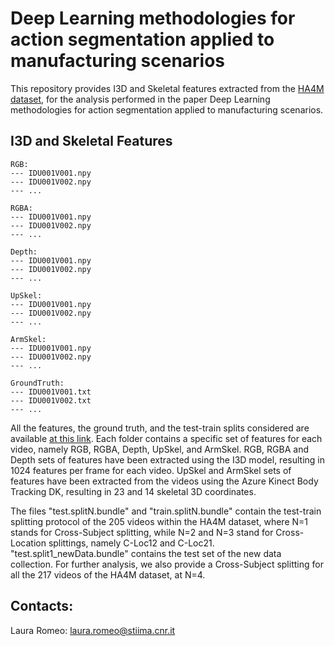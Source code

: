 # Deep Learning methodologies for action segmentation applied to manufacturing scenarios

This repository provides I3D and Skeletal features extracted from the [HA4M dataset](https://www.nature.com/articles/s41597-022-01843-z), for the analysis performed in the paper Deep Learning methodologies for action segmentation applied to manufacturing scenarios.

## I3D and Skeletal Features

```
RGB:
--- IDU001V001.npy
--- IDU001V002.npy
--- ...

RGBA:
--- IDU001V001.npy
--- IDU001V002.npy
--- ...

Depth:
--- IDU001V001.npy
--- IDU001V002.npy
--- ...

UpSkel:
--- IDU001V001.npy
--- IDU001V002.npy
--- ...

ArmSkel:
--- IDU001V001.npy
--- IDU001V002.npy
--- ...

GroundTruth:
--- IDU001V001.txt
--- IDU001V002.txt
--- ...
```
All the features, the ground truth, and the test-train splits considered are available [at this link](https://cloud.cnr.it/owncloud/index.php/s/ZBrMapYdFkL6xy2).
Each folder contains a specific set of features for each video, namely RGB, RGBA, Depth, UpSkel, and ArmSkel.
RGB, RGBA and Depth sets of features have been extracted using the I3D model, resulting in 1024 features per frame for each video.
UpSkel and ArmSkel sets of features have been extracted from the videos using the Azure Kinect Body Tracking DK, resulting in 23 and 14 skeletal 3D coordinates.

The files "test.splitN.bundle" and "train.splitN.bundle" contain the test-train splitting protocol of the 205 videos within the HA4M dataset, where N=1 stands for Cross-Subject splitting, while N=2 and N=3 stand for Cross-Location splittings, namely C-Loc12 and C-Loc21. "test.split1_newData.bundle" contains the test set of the new data collection. For further analysis, we also provide a Cross-Subject splitting for all the 217 videos of the HA4M dataset, at N=4.




## Contacts:

Laura Romeo: laura.romeo@stiima.cnr.it
